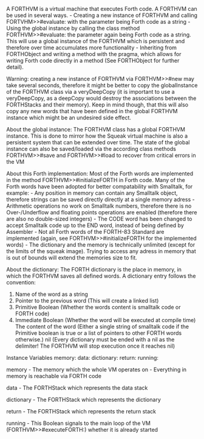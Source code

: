 A FORTHVM is a virtual machine that executes Forth code.
A FORTHVM can be used in several ways.
	- Creating a new instance of FORTHVM and calling FORTVHM>>#evaluate: with the parameter being Forth code as a string
	- Using the global instance by calling the class method FORTHVM>>#evaluate: the parameter again being Forth code as a string.
	  This will use a global instance of the FORTHVM which is persistent and therefore over time accumulates more functionality
	- Inheriting from FORTHObject and writing a method with the <FORTH> pragma, which allows for writing Forth code directly in a method (See FORTHObject for further detail).

Warning: creating a new instance of FORTHVM via FORTHVM>>#new may take several seconds, therefore it might be better to copy the globalInstance of the FORTHVM class via a veryDeepCopy (it is important to use a veryDeepCopy, as a deepCopy would destroy the associations between the FORTHStacks and their memory). Keep in mind though, that this will also copy any new words that have been defined in the global FORTHVM instance which might be an undesired side effect.

About the global instance:
The FORTHVM class has a global FORTHVM instance. This is done to mirror how the Squeak virtual machine is also a persistent system that can be extended over time.
The state of the global instance can also be saved/loaded via the according class methods FORTHVM>>#save and FORTHVM>>#load to recover from critical errors in the VM

About this Forth implementation:
Most of the Forth words are implemented in the method FORTHVM>>#initializeFORTH in Forth code.
Many of the Forth words have been adopted for better compatability with Smalltalk, for example:
	- Any position in memory can contain any Smalltalk object, therefore strings can be saved directly directly at a single memory adress
	- Arithmetic operations no work on Smalltalk numbers, therefore there is no Over-/Underflow and floating points operations are enabled (therefore there are also no double-sized integers)
	- The CODE word has been changed to accept Smalltalk code up to the END word, instead of being defined by Assembler
	- Not all Forth words of the FORTH-83 Standard are implemented (again, see FORTHVM>>#initializeFORTH for the implemented words)
	- The dictionary and the memory is technically unlimited (except for the limits of the squeak image). Trying to access any adress in memory that is out of bounds will extend the memories size to fit.


About the dictionary:
The FORTH dictionary is the place in memory, in which the FORTHVM saves all defined words.
A dictionary entry follows the convention:
1.	Name of the word as a string
2.	Pointer to the previous word (This will create a linked list)
3.	Primitive Boolean (Whether the words content is smalltalk code or FORTH code)
4.	Immediate Boolean (Whether the word will be executed at compile time)
	The content of the word (Either a single string of smalltalk code if the Primitive boolean is true or a list of pointers to other FORTH words otherwise.)
	nil (Every dictionary must be ended with a nil as the delimiter! The FORTHVM will stop execution once it reaches nil)


Instance Variables
	memory:		<DynamicArray>
	data:		<FORTHStack>
	dictionary:		<FORTHStack>
	return:		<FORTHStack>
	running:		<Boolean>

memory
	- The memory which the whole VM operates on
	- Everything in memory is reachable via FORTH code
	
data
	- The FORTHStack which represents the data stack

dictionary
	- The FORTHStack which represents the dictionary

return
	- The FORTHStack which represents the return stack

running
	- This Boolean signals to the main loop of the VM (FORTHVM>>#executeFORTH:) whether it is already started
